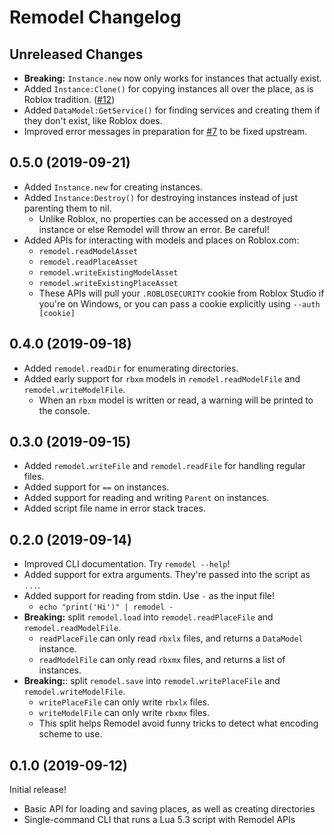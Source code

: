 # Remodel Changelog

## Unreleased Changes
* **Breaking:** `Instance.new` now only works for instances that actually exist.
* Added `Instance:Clone()` for copying instances all over the place, as is Roblox tradition. ([#12](https://github.com/rojo-rbx/remodel/issues/12))
* Added `DataModel:GetService()` for finding services and creating them if they don't exist, like Roblox does.
* Improved error messages in preparation for [#7](https://github.com/rojo-rbx/remodel/issues/7) to be fixed upstream.

## 0.5.0 (2019-09-21)
* Added `Instance.new` for creating instances.
* Added `Instance:Destroy()` for destroying instances instead of just parenting them to nil.
	* Unlike Roblox, no properties can be accessed on a destroyed instance or else Remodel will throw an error. Be careful!
* Added APIs for interacting with models and places on Roblox.com:
	* `remodel.readModelAsset`
	* `remodel.readPlaceAsset`
	* `remodel.writeExistingModelAsset`
	* `remodel.writeExistingPlaceAsset`
	* These APIs will pull your `.ROBLOSECURITY` cookie from Roblox Studio if you're on Windows, or you can pass a cookie explicitly using `--auth [cookie]`

## 0.4.0 (2019-09-18)
* Added `remodel.readDir` for enumerating directories.
* Added early support for `rbxm` models in `remodel.readModelFile` and `remodel.writeModelFile`.
	* When an `rbxm` model is written or read, a warning will be printed to the console.

## 0.3.0 (2019-09-15)
* Added `remodel.writeFile` and `remodel.readFile` for handling regular files.
* Added support for `==` on instances.
* Added support for reading and writing `Parent` on instances.
* Added script file name in error stack traces.

## 0.2.0 (2019-09-14)
* Improved CLI documentation. Try `remodel --help`!
* Added support for extra arguments. They're passed into the script as `...`.
* Added support for reading from stdin. Use `-` as the input file!
	* `echo "print('Hi')" | remodel -`
* **Breaking:** split `remodel.load` into `remodel.readPlaceFile` and `remodel.readModelFile`.
	* `readPlaceFile` can only read `rbxlx` files, and returns a `DataModel` instance.
	* `readModelFile` can only read `rbxmx` files, and returns a list of instances.
* **Breaking:**: split `remodel.save` into `remodel.writePlaceFile` and `remodel.writeModelFile`.
	* `writePlaceFile` can only write `rbxlx` files.
	* `writeModelFile` can only write `rbxmx` files.
	* This split helps Remodel avoid funny tricks to detect what encoding scheme to use.

## 0.1.0 (2019-09-12)
Initial release!

* Basic API for loading and saving places, as well as creating directories
* Single-command CLI that runs a Lua 5.3 script with Remodel APIs